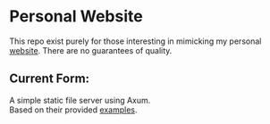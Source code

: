 # Personal Website
This repo exist purely for those interesting
in mimicking my personal [website](https://cann.page).
There are no guarantees of quality.

## Current Form:
A simple static file server using Axum. <br>
Based on their provided [examples](https://github.com/tokio-rs/axum/blob/main/examples/static-file-server/src/main.rs).
